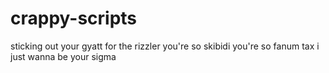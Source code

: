 # crappy-scripts
sticking out your gyatt for the rizzler
you're so skibidi
you're so fanum tax
i just wanna be your sigma
